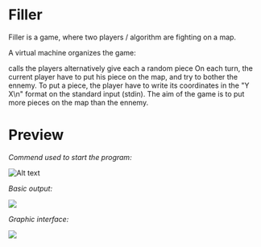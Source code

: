 # Filler
Filler is a game, where two players / algorithm are fighting on a map.

A virtual machine organizes the game:

calls the players alternatively
give each a random piece
On each turn, the current player have to put his piece on the map, and try to bother the ennemy. To put a piece, the player have to write its coordinates in the "Y X\n" format on the standard input (stdin).
The aim of the game is to put more pieces on the map than the ennemy.

# Preview
*Commend used to start the program:*

![Alt text](https://image.noelshack.com/fichiers/2019/38/2/1568738010-screen-shot-2019-09-17-at-6-33-08-pm.png)

*Basic output:*

![](https://media.giphy.com/media/ZedRTnmBXS4Mb2NPJV/giphy.gif)

*Graphic interface:*

![](https://media.giphy.com/media/YqVy2qufgwDwTiwfzo/giphy.gif)
